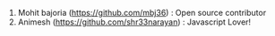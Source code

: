 1. Mohit bajoria (https://github.com/mbj36) :  Open source contributor 
2. Animesh (https://github.com/shr33narayan) : Javascript Lover!
